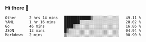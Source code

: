 ### Hi there 👋

<!--
**yeya24/yeya24** is a ✨ _special_ ✨ repository because its `README.md` (this file) appears on your GitHub profile.

Here are some ideas to get you started:

- 🔭 I’m currently working on ...
- 🌱 I’m currently learning ...
- 👯 I’m looking to collaborate on ...
- 🤔 I’m looking for help with ...
- 💬 Ask me about ...
- 📫 How to reach me: ...
- 😄 Pronouns: ...
- ⚡ Fun fact: ...
-->

<!--START_SECTION:waka-->
```text
Other      2 hrs 14 mins   ████████████▒░░░░░░░░░░░░   49.11 % 
YAML       1 hr 16 mins    ███████░░░░░░░░░░░░░░░░░░   28.02 % 
Go         46 mins         ████▒░░░░░░░░░░░░░░░░░░░░   16.86 % 
JSON       13 mins         █▒░░░░░░░░░░░░░░░░░░░░░░░   04.94 % 
Markdown   2 mins          ▒░░░░░░░░░░░░░░░░░░░░░░░░   00.90 % 
```
<!--END_SECTION:waka-->
